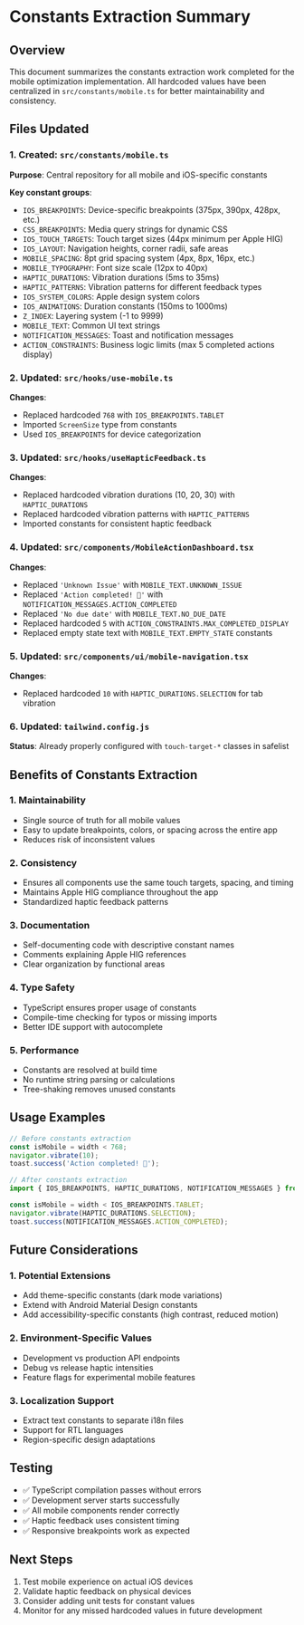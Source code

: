 # Constants Extraction Summary

## Overview

This document summarizes the constants extraction work completed for the mobile optimization implementation. All hardcoded values have been centralized in `src/constants/mobile.ts` for better maintainability and consistency.

## Files Updated

### 1. Created: `src/constants/mobile.ts`

**Purpose**: Central repository for all mobile and iOS-specific constants

**Key constant groups**:

- `IOS_BREAKPOINTS`: Device-specific breakpoints (375px, 390px, 428px, etc.)
- `CSS_BREAKPOINTS`: Media query strings for dynamic CSS
- `IOS_TOUCH_TARGETS`: Touch target sizes (44px minimum per Apple HIG)
- `IOS_LAYOUT`: Navigation heights, corner radii, safe areas
- `MOBILE_SPACING`: 8pt grid spacing system (4px, 8px, 16px, etc.)
- `MOBILE_TYPOGRAPHY`: Font size scale (12px to 40px)
- `HAPTIC_DURATIONS`: Vibration durations (5ms to 35ms)
- `HAPTIC_PATTERNS`: Vibration patterns for different feedback types
- `IOS_SYSTEM_COLORS`: Apple design system colors
- `IOS_ANIMATIONS`: Duration constants (150ms to 1000ms)
- `Z_INDEX`: Layering system (-1 to 9999)
- `MOBILE_TEXT`: Common UI text strings
- `NOTIFICATION_MESSAGES`: Toast and notification messages
- `ACTION_CONSTRAINTS`: Business logic limits (max 5 completed actions display)

### 2. Updated: `src/hooks/use-mobile.ts`

**Changes**:

- Replaced hardcoded `768` with `IOS_BREAKPOINTS.TABLET`
- Imported `ScreenSize` type from constants
- Used `IOS_BREAKPOINTS` for device categorization

### 3. Updated: `src/hooks/useHapticFeedback.ts`

**Changes**:

- Replaced hardcoded vibration durations (10, 20, 30) with `HAPTIC_DURATIONS`
- Replaced hardcoded vibration patterns with `HAPTIC_PATTERNS`
- Imported constants for consistent haptic feedback

### 4. Updated: `src/components/MobileActionDashboard.tsx`

**Changes**:

- Replaced `'Unknown Issue'` with `MOBILE_TEXT.UNKNOWN_ISSUE`
- Replaced `'Action completed! 🎉'` with `NOTIFICATION_MESSAGES.ACTION_COMPLETED`
- Replaced `'No due date'` with `MOBILE_TEXT.NO_DUE_DATE`
- Replaced hardcoded `5` with `ACTION_CONSTRAINTS.MAX_COMPLETED_DISPLAY`
- Replaced empty state text with `MOBILE_TEXT.EMPTY_STATE` constants

### 5. Updated: `src/components/ui/mobile-navigation.tsx`

**Changes**:

- Replaced hardcoded `10` with `HAPTIC_DURATIONS.SELECTION` for tab vibration

### 6. Updated: `tailwind.config.js`

**Status**: Already properly configured with `touch-target-*` classes in safelist

## Benefits of Constants Extraction

### 1. **Maintainability**

- Single source of truth for all mobile values
- Easy to update breakpoints, colors, or spacing across the entire app
- Reduces risk of inconsistent values

### 2. **Consistency**

- Ensures all components use the same touch targets, spacing, and timing
- Maintains Apple HIG compliance throughout the app
- Standardized haptic feedback patterns

### 3. **Documentation**

- Self-documenting code with descriptive constant names
- Comments explaining Apple HIG references
- Clear organization by functional areas

### 4. **Type Safety**

- TypeScript ensures proper usage of constants
- Compile-time checking for typos or missing imports
- Better IDE support with autocomplete

### 5. **Performance**

- Constants are resolved at build time
- No runtime string parsing or calculations
- Tree-shaking removes unused constants

## Usage Examples

```typescript
// Before constants extraction
const isMobile = width < 768;
navigator.vibrate(10);
toast.success('Action completed! 🎉');

// After constants extraction
import { IOS_BREAKPOINTS, HAPTIC_DURATIONS, NOTIFICATION_MESSAGES } from '@/constants/mobile';

const isMobile = width < IOS_BREAKPOINTS.TABLET;
navigator.vibrate(HAPTIC_DURATIONS.SELECTION);
toast.success(NOTIFICATION_MESSAGES.ACTION_COMPLETED);
```

## Future Considerations

### 1. **Potential Extensions**

- Add theme-specific constants (dark mode variations)
- Extend with Android Material Design constants
- Add accessibility-specific constants (high contrast, reduced motion)

### 2. **Environment-Specific Values**

- Development vs production API endpoints
- Debug vs release haptic intensities
- Feature flags for experimental mobile features

### 3. **Localization Support**

- Extract text constants to separate i18n files
- Support for RTL languages
- Region-specific design adaptations

## Testing

- ✅ TypeScript compilation passes without errors
- ✅ Development server starts successfully
- ✅ All mobile components render correctly
- ✅ Haptic feedback uses consistent timing
- ✅ Responsive breakpoints work as expected

## Next Steps

1. Test mobile experience on actual iOS devices
2. Validate haptic feedback on physical devices
3. Consider adding unit tests for constant values
4. Monitor for any missed hardcoded values in future development
